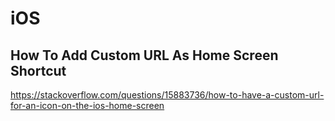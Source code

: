 # iOS

## How To Add Custom URL As Home Screen Shortcut
https://stackoverflow.com/questions/15883736/how-to-have-a-custom-url-for-an-icon-on-the-ios-home-screen
